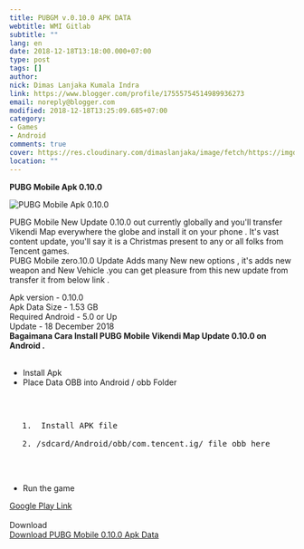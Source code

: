 ```yaml
---
title: PUBGM v.0.10.0 APK DATA
webtitle: WMI Gitlab
subtitle: ""
lang: en
date: 2018-12-18T13:18:00.000+07:00
type: post
tags: []
author:
nick: Dimas Lanjaka Kumala Indra
link: https://www.blogger.com/profile/17555754514989936273
email: noreply@blogger.com
modified: 2018-12-18T13:25:09.685+07:00
category:
- Games
- Android
comments: true
cover: https://res.cloudinary.com/dimaslanjaka/image/fetch/https://imgdb.net/images/4579.jpg
location: ""
---
```


<strong>PUBG Mobile Apk 0.10.0</strong><div><img src="https://res.cloudinary.com/dimaslanjaka/image/fetch/https://imgdb.net/images/4579.jpg" alt="PUBG Mobile Apk 0.10.0" title="PUBG Mobile Apk 0.10.0"></div><p>PUBG Mobile New Update 0.10.0 out currently globally and you'll transfer Vikendi Map everywhere the globe and install it on your phone . It's vast content update, you'll say it is a Christmas present to any or all folks from Tencent games.<br>PUBG Mobile zero.10.0 Update Adds many New new options , it's adds new weapon and New Vehicle .you can get pleasure from this new update from transfer it from below link . </p>    Apk version - 0.10.0 <br>    Apk Data Size - 1.53 GB <br>    Required Android - 5.0 or Up <br>    Update - 18 December 2018 <br><strong>    Bagaimana Cara Install PUBG Mobile Vikendi Map Update 0.10.0 on Android . </strong><br><br><ul>    <li>        Install Apk     </li>    <li>        Place Data OBB into Android / obb Folder <br>   <pre><br><ol><br><li> Install APK file </li><br><li>/sdcard/Android/obb/com.tencent.ig/ file obb here </li><br></ol><br>   </pre>    </li>    <li>        Run the game     </li></ul><div>    <a href="https://play.google.com/store/apps/details?id=com.tencent.ig&amp;hl=en_IN" target="_blank" title="pubg 0.10.0 google play" alt="pubg 0.10.0 google play" rel="noopener noreferer nofollow">        Google Play Link     </a></div><div>    <br></div><div>    Download </div><div>    <a href="https://www.mediafire.com/file/dna69p0z4smjna6/PUBG-MOBILE-APK%2BDATA-0.10.0.rar" target="_blank" rel="noopener noreferer nofollow">        Download PUBG Mobile 0.10.0 Apk Data     </a></div>
